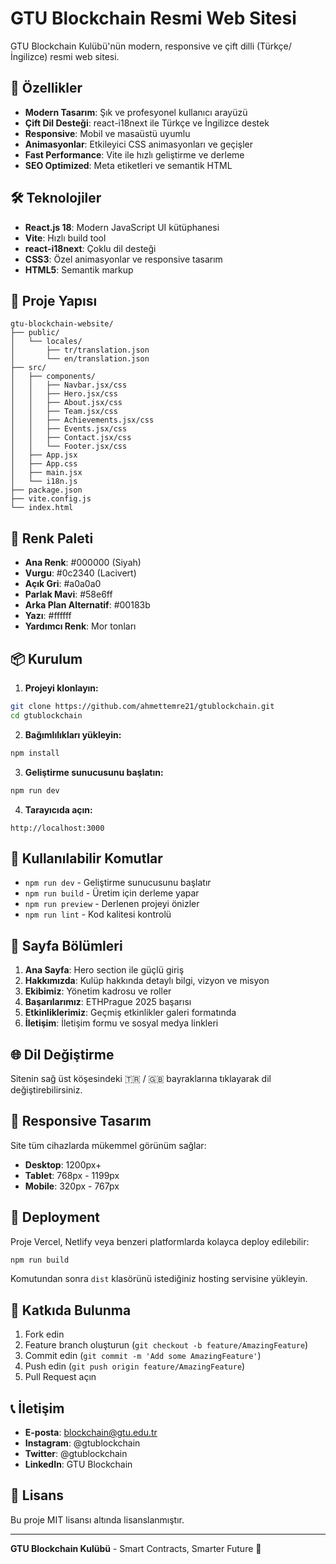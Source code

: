 # GTU Blockchain Resmi Web Sitesi

GTU Blockchain Kulübü'nün modern, responsive ve çift dilli (Türkçe/İngilizce) resmi web sitesi.

## 🚀 Özellikler

- **Modern Tasarım**: Şık ve profesyonel kullanıcı arayüzü
- **Çift Dil Desteği**: react-i18next ile Türkçe ve İngilizce destek
- **Responsive**: Mobil ve masaüstü uyumlu
- **Animasyonlar**: Etkileyici CSS animasyonları ve geçişler
- **Fast Performance**: Vite ile hızlı geliştirme ve derleme
- **SEO Optimized**: Meta etiketleri ve semantik HTML

## 🛠️ Teknolojiler

- **React.js 18**: Modern JavaScript UI kütüphanesi
- **Vite**: Hızlı build tool
- **react-i18next**: Çoklu dil desteği
- **CSS3**: Özel animasyonlar ve responsive tasarım
- **HTML5**: Semantik markup

## 📁 Proje Yapısı

```
gtu-blockchain-website/
├── public/
│   └── locales/
│       ├── tr/translation.json
│       └── en/translation.json
├── src/
│   ├── components/
│   │   ├── Navbar.jsx/css
│   │   ├── Hero.jsx/css
│   │   ├── About.jsx/css
│   │   ├── Team.jsx/css
│   │   ├── Achievements.jsx/css
│   │   ├── Events.jsx/css
│   │   ├── Contact.jsx/css
│   │   └── Footer.jsx/css
│   ├── App.jsx
│   ├── App.css
│   ├── main.jsx
│   └── i18n.js
├── package.json
├── vite.config.js
└── index.html
```

## 🎨 Renk Paleti

- **Ana Renk**: #000000 (Siyah)
- **Vurgu**: #0c2340 (Lacivert)
- **Açık Gri**: #a0a0a0
- **Parlak Mavi**: #58e6ff
- **Arka Plan Alternatif**: #00183b
- **Yazı**: #ffffff
- **Yardımcı Renk**: Mor tonları

## 📦 Kurulum

1. **Projeyi klonlayın:**
```bash
git clone https://github.com/ahmettemre21/gtublockchain.git
cd gtublockchain
```

2. **Bağımlılıkları yükleyin:**
```bash
npm install
```

3. **Geliştirme sunucusunu başlatın:**
```bash
npm run dev
```

4. **Tarayıcıda açın:**
```
http://localhost:3000
```

## 🔧 Kullanılabilir Komutlar

- `npm run dev` - Geliştirme sunucusunu başlatır
- `npm run build` - Üretim için derleme yapar
- `npm run preview` - Derlenen projeyi önizler
- `npm run lint` - Kod kalitesi kontrolü

## 📄 Sayfa Bölümleri

1. **Ana Sayfa**: Hero section ile güçlü giriş
2. **Hakkımızda**: Kulüp hakkında detaylı bilgi, vizyon ve misyon
3. **Ekibimiz**: Yönetim kadrosu ve roller
4. **Başarılarımız**: ETHPrague 2025 başarısı
5. **Etkinliklerimiz**: Geçmiş etkinlikler galeri formatında
6. **İletişim**: İletişim formu ve sosyal medya linkleri

## 🌐 Dil Değiştirme

Sitenin sağ üst köşesindeki 🇹🇷 / 🇬🇧 bayraklarına tıklayarak dil değiştirebilirsiniz.

## 📱 Responsive Tasarım

Site tüm cihazlarda mükemmel görünüm sağlar:
- **Desktop**: 1200px+
- **Tablet**: 768px - 1199px
- **Mobile**: 320px - 767px

## 🚀 Deployment

Proje Vercel, Netlify veya benzeri platformlarda kolayca deploy edilebilir:

```bash
npm run build
```

Komutundan sonra `dist` klasörünü istediğiniz hosting servisine yükleyin.

## 🤝 Katkıda Bulunma

1. Fork edin
2. Feature branch oluşturun (`git checkout -b feature/AmazingFeature`)
3. Commit edin (`git commit -m 'Add some AmazingFeature'`)
4. Push edin (`git push origin feature/AmazingFeature`)
5. Pull Request açın

## 📞 İletişim

- **E-posta**: blockchain@gtu.edu.tr
- **Instagram**: @gtublockchain
- **Twitter**: @gtublockchain
- **LinkedIn**: GTU Blockchain

## 📄 Lisans

Bu proje MIT lisansı altında lisanslanmıştır.

---

**GTU Blockchain Kulübü** - Smart Contracts, Smarter Future 🚀
